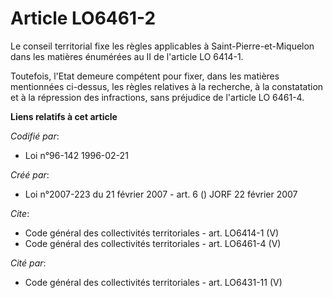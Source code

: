 # Article LO6461-2

Le conseil territorial fixe les règles applicables à Saint-Pierre-et-Miquelon dans les matières énumérées au II de l'article
LO 6414-1. 

Toutefois, l'Etat demeure compétent pour fixer, dans les matières mentionnées ci-dessus, les règles relatives à la recherche,
à la constatation et à la répression des infractions, sans préjudice de l'article LO 6461-4.

**Liens relatifs à cet article**

_Codifié par_:

  - Loi n°96-142 1996-02-21

_Créé par_:

  - Loi n°2007-223 du 21 février 2007 - art. 6 () JORF 22 février 2007

_Cite_:

  - Code général des collectivités territoriales - art. LO6414-1 (V)
  - Code général des collectivités territoriales - art. LO6461-4 (V)

_Cité par_:

  - Code général des collectivités territoriales - art. LO6431-11 (V)
